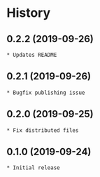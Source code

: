# History

## 0.2.2 (2019-09-26)
    * Updates README

## 0.2.1 (2019-09-26)
    * Bugfix publishing issue

## 0.2.0 (2019-09-25)
    * Fix distributed files

## 0.1.0 (2019-09-24)
    * Initial release
